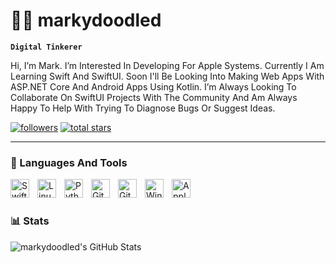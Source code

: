 <!--Profile Username Title-->
# 👨‍💻 markydoodled

<!--Description Tag-->
**`Digital Tinkerer`**

<!--Description-->
Hi, I’m Mark. I’m Interested In Developing For Apple Systems. Currently I Am Learning Swift And SwiftUI. Soon I'll Be Looking Into Making Web Apps With ASP.NET Core And Android Apps Using Kotlin. I’m Always Looking To Collaborate On SwiftUI Projects With The Community And Am Always Happy To Help With Trying To Diagnose Bugs Or Suggest Ideas.

<!--Github Action Buttons-->
<p align="left">
      <a href="https://github.com/markydoodled?tab=followers">
         <img alt="followers" title="Follow Me On Github" src="https://custom-icon-badges.demolab.com/github/followers/markydoodled?color=236ad3&labelColor=1155ba&style=for-the-badge&logo=person-add&label=Follow&logoColor=white"/></a>
      <a href="https://github.com/markydoodled?tab=repositories&sort=stargazers">
         <img alt="total stars" title="Total Stars On GitHub" src="https://custom-icon-badges.demolab.com/github/stars/markydoodled?color=55960c&style=for-the-badge&labelColor=488207&logo=star"/></a>
   </p>

---

<!--Languages And Tools I Use-->
### 🧰 Languages And Tools

<img align="left" alt="Swift" width="30px" style="padding-right:10px;" src="https://cdn.jsdelivr.net/gh/devicons/devicon/icons/swift/swift-original.svg"/>
<img align="left" alt="Linux" width="30px" style="padding-right:10px;" src="https://cdn.jsdelivr.net/gh/devicons/devicon/icons/linux/linux-original.svg"/>
<img align="left" alt="Python" width="30px" style="padding-right:10px;" src="https://cdn.jsdelivr.net/gh/devicons/devicon/icons/python/python-plain.svg"/>
<img align="left" alt="Git" width="30px" style="padding-right:10px;" src="https://cdn.jsdelivr.net/gh/devicons/devicon/icons/git/git-original.svg"/>
<img align="left" alt="GitHub" width="30px" style="padding-right:10px;" src="https://cdn.jsdelivr.net/gh/devicons/devicon/icons/github/github-original.svg"/>
<img align="left" alt="Windows" width="30px" style="padding-right:10px;" src="https://cdn.jsdelivr.net/gh/devicons/devicon/icons/windows8/windows8-original.svg"/>
<img align="left" alt="Apple" width="30px" style="padding-right:10px;" src="https://cdn.jsdelivr.net/gh/devicons/devicon/icons/apple/apple-original.svg"/>
<br/>

#

<!--GitHub Stats-->
### 📊 Stats

![markydoodled's GitHub Stats](https://github-readme-stats.vercel.app/api?username=markydoodled&show_icons=true&theme=gruvbox)

<!---
markydoodled/markydoodled is a ✨ special ✨ repository because its `README.md` (this file) appears on your GitHub profile.
You can click the Preview link to take a look at your changes.
--->
